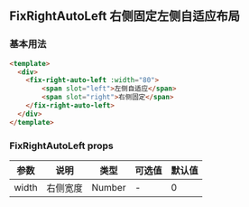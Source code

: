 
## FixRightAutoLeft 右侧固定左侧自适应布局


### 基本用法

```html
<template>
  <div>
    <fix-right-auto-left :width="80">
        <span slot="left">左侧自适应</span>
        <span slot="right">右侧固定</span>
    </fix-right-auto-left>
  </div>
</template>
```

### FixRightAutoLeft props

| 参数 | 说明  | 类型  | 可选值  | 默认值  |
|----------|---------|---------|-----------|-----------|
| width | 右侧宽度 | Number | - | 0 |



